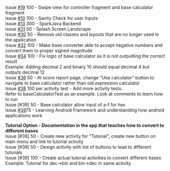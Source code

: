 Issue [#19](https://github.com/UCSB-CS56-Projects/cs56-android-conversion-showdown/issues/19) 100 - Swipe view for controller fragment and base calculator fragment <br/>
Issue [#10](https://github.com/UCSB-CS56-Projects/cs56-android-conversion-showdown/issues/10) 100 - Sanity Check for user Inputs <br/>
Issue [#13](https://github.com/UCSB-CS56-Projects/cs56-android-conversion-showdown/issues/13) 300 - SparkJava Backend <br/>
Issue [#31](https://github.com/UCSB-CS56-Projects/cs56-android-conversion-showdown/issues/31) 50  - Splash Screen Landscape <br/>
Issue [#30](https://github.com/UCSB-CS56-Projects/cs56-android-conversion-showdown/issues/30) 50  - Remove old classes and layouts that are no longer used in the application <br/>
Issue [#32](https://github.com/UCSB-CS56-Projects/cs56-android-conversion-showdown/issues/32) 100 - Make base converter able to accept negative numbers and convert them to proper signed magnitude <br/>
Issue [#34](https://github.com/UCSB-CS56-Projects/cs56-android-conversion-showdown/issues/34) 100 - Fix logic of base calculator as it is not outputting the correct result <br/>
	Example: Adding decimal 2 and binary 10 should equal decimal 4 but outputs decimal 12 <br/>
Issue [#36](https://github.com/UCSB-CS56-Projects/cs56-android-conversion-showdown/issues/36) 50  - At score report page, change "Use calculator" button to navigate to base calculator rather than old expression calculator <br/>
Issue [#38](https://github.com/UCSB-CS56-Projects/cs56-android-conversion-showdown/issues/38) 100 per activity test - Add more activity tests. <br/>
	Refer to baseCalculatorTest as an example. Look at comments to learn how to run <br/>
Issue [#39] 50  - Base calculator allow input of a-f for hex <br/>
Issue [#39](https://github.com/UCSB-CS56-Projects/cs56-android-conversion-showdown/issues/39)75  - Learning Android Framework and understanding how android applications work <br/>

<b> Tutorial Option - Documentation in the app that teaches how to convert to different bases </b> <br/>
Issue [#39] 50  - Create new activity for "Tutorial", create new button on main menu and link to tutorial activity <br/>
Issue [#39] 50  - Design activity with list of buttons to lead to different tutorials <br/>
Issue [#39] 100 - Create actual tutorial activities to convert different bases <br/>
	Example: Tutorial for dec->bin and bin->dec in same activity <br/>
